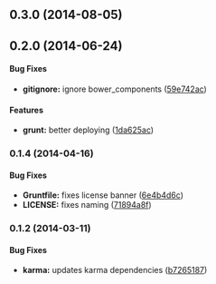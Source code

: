 <a name="0.3.0"></a>
## 0.3.0 (2014-08-05)


<a name="0.2.0"></a>
## 0.2.0 (2014-06-24)


#### Bug Fixes

* **gitignore:** ignore bower_components ([59e742ac](https://github.com/sofa/sofa-logging-service/commit/59e742ac2c07d39dcb3a8e535949abaeb934702e))


#### Features

* **grunt:** better deploying ([1da625ac](https://github.com/sofa/sofa-logging-service/commit/1da625acb6cbbf7e70d060f2a0b11dff1e309db1))


<a name="0.1.4"></a>
### 0.1.4 (2014-04-16)


#### Bug Fixes

* **Gruntfile:** fixes license banner ([6e4b4d6c](https://github.com/sofa/sofa-logging-service/commit/6e4b4d6c9c726ac3a8c7501e6b2a75ed94e38e31))
* **LICENSE:** fixes naming ([71894a8f](https://github.com/sofa/sofa-logging-service/commit/71894a8fa869f8f0d3d42738405623350bafddb6))


<a name="0.1.2"></a>
### 0.1.2 (2014-03-11)


#### Bug Fixes

* **karma:** updates karma dependencies ([b7265187](https://github.com/sofa/sofa-logging-service/commit/b72651879a0e3bcabb0aa9dc7531eb6d9d0d781b))

